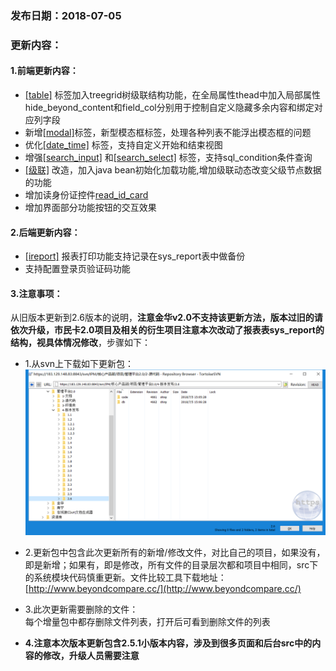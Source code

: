 ### 发布日期：2018-07-05

### 更新内容：

#### 1.前端更新内容：


* [[table]](/ji-ben-biao-dan-kong-jian/tablebiao-qian-3010-zhu-3011.md)
标签加入treegrid树级联结构功能，在全局属性thead中加入局部属性hide_beyond_content和field_col分别用于控制自定义隐藏多余内容和绑定对应列字段
* 新增[[modal]](/ji-ben-biao-dan-kong-jian/modalbiao-7b7e28-xin-xing-mo-tai-684629-3010-2-6.md)标签，新型模态框标签，处理各种列表不能浮出模态框的问题
* 优化[[date_time]](/ji-ben-biao-dan-kong-jian/datetime-biao-qian-3010-lu-3011.md)
标签，支持自定义开始和结束视图
* 增强[[search_input]](ji-ben-biao-dan-kong-jian/searchinput-biao-qian-3010-lu-3011.md)
和[[search_select]](/ji-ben-biao-dan-kong-jian/searchselect-biao-qian.md)
标签，支持sql_condition条件查询
* [[级联]](/ji-ben-biao-dan-kong-jian/casselect-parent-biao-qian-3010-shi-3011.md)
改造，加入java bean初始化加载功能,增加级联动态改变父级节点数据的功能
* 增加读身份证控件[read_id_card](详细见示例页)
* 增加界面部分功能按钮的交互效果

#### 2.后端更新内容：
* [[ireport]](/kuang-jia-she-zhi/bao-biao-he-da-yin/ireportzheng-he-kai-fa-pdf-bao-biao/dai-ma-kai-fa-shuo-ming.md)
报表打印功能支持记录在sys_report表中做备份
* 支持配置登录页验证码功能



#### 3.注意事项：
 从旧版本更新到2.6版本的说明，**注意金华v2.0不支持该更新方法，版本过旧的请依次升级，市民卡2.0项目及相关的衍生项目注意本次改动了报表表sys_report的结构，视具体情况修改**，步骤如下：
* 1.从svn上下载如下更新包：  
![](/assets/V2.6_1.png)
* 2.更新包中包含此次更新所有的新增/修改文件，对比自己的项目，如果没有，即是新增；如果有，即是修改，所有文件的目录层次都和项目中相同，src下的系统模块代码慎重更新。文件比较工具下载地址：[http://www.beyondcompare.cc/](http://www.beyondcompare.cc/)

* 3.此次更新需要删除的文件：  
  每个增量包中都存删除文件列表，打开后可看到删除文件的列表

* **4.注意本次版本更新包含2.5.1小版本内容，涉及到很多页面和后台src中的内容的修改，升级人员需要注意**

